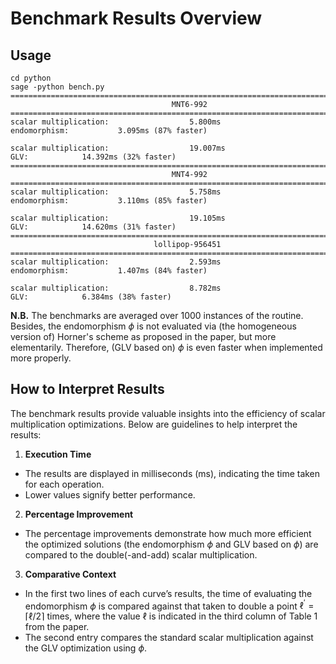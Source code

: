 # Benchmark Results Overview


## Usage

```shell
cd python
sage -python bench.py
================================================================================
                                    MNT6-992                                    
================================================================================
scalar multiplication:                  5.800ms
endomorphism:           3.095ms (87% faster)

scalar multiplication:                  19.007ms
GLV:            14.392ms (32% faster)
================================================================================
                                    MNT4-992                                    
================================================================================
scalar multiplication:                  5.758ms
endomorphism:           3.110ms (85% faster)

scalar multiplication:                  19.105ms
GLV:            14.620ms (31% faster)
================================================================================
                                lollipop-956451                                 
================================================================================
scalar multiplication:                  2.593ms
endomorphism:           1.407ms (84% faster)

scalar multiplication:                  8.782ms
GLV:            6.384ms (38% faster)
```

**N.B.** The benchmarks are averaged over 1000 instances of the routine. Besides, the endomorphism $\phi$ is not evaluated via (the homogeneous version of) Horner's scheme as proposed in the paper, but more elementarily. Therefore, (GLV based on) $\phi$ is even faster when implemented more properly.

## How to Interpret Results

The benchmark results provide valuable insights into the efficiency of scalar multiplication optimizations. Below are guidelines to help interpret the results:

1. **Execution Time**
  * The results are displayed in milliseconds (ms), indicating the time taken for each operation.
  * Lower values signify better performance.
2. **Percentage Improvement**
 * The percentage improvements demonstrate how much more efficient the optimized solutions (the endomorphism $\phi$ and GLV based on $\phi$) are compared to the double(-and-add) scalar multiplication.
3. **Comparative Context**
 * In the first two lines of each curve’s results, the time of evaluating the endomorphism $\phi$ is compared against that taken to double a point $\ell^\prime = \lceil \ell/2 \rceil$ times, where the value $\ell$ is indicated in the third column of Table 1 from the paper.
 * The second entry compares the standard scalar multiplication against the GLV optimization using $\phi$.
